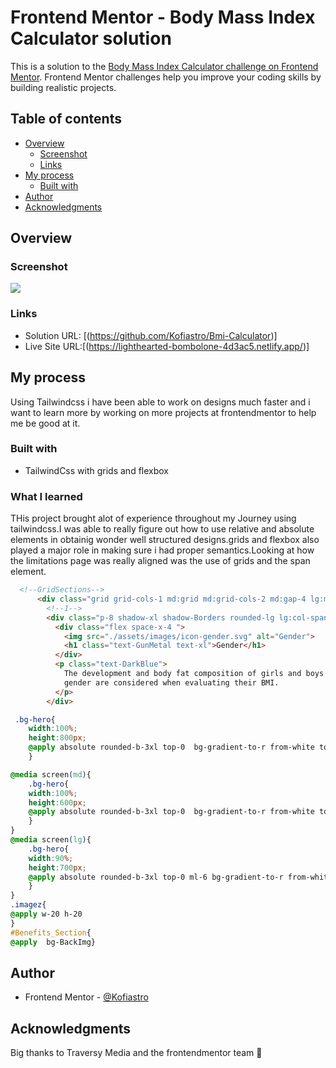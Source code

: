 # Frontend Mentor - Body Mass Index Calculator solution

This is a solution to the [Body Mass Index Calculator challenge on Frontend Mentor](https://www.frontendmentor.io/challenges/body-mass-index-calculator-brrBkfSz1T). Frontend Mentor challenges help you improve your coding skills by building realistic projects. 

## Table of contents

- [Overview](#overview)
  - [Screenshot](#screenshot)
  - [Links](#links)
- [My process](#my-process)
  - [Built with](#built-with)
- [Author](#author)
- [Acknowledgments](#acknowledgments)

## Overview

### Screenshot

![](./images/3col.png)

### Links

- Solution URL: [(https://github.com/Kofiastro/Bmi-Calculator)]
- Live Site URL:[(https://lighthearted-bombolone-4d3ac5.netlify.app/)]

## My process
Using Tailwindcss i have been able to work on designs much faster and i want to learn more by working on more projects at frontendmentor to help me be good at it.

### Built with

- TailwindCss with grids and flexbox

### What I learned
THis project brought alot of experience throughout my Journey using tailwindcss.I was able to really figure out how to use relative and absolute elements in obtainig wonder well structured designs.grids and flexbox also played a major role in making sure i had proper semantics.Looking at how the limitations page was really aligned was the use of grids and the span element.


```html
  <!--GridSections-->
      <div class="grid grid-cols-1 md:grid md:grid-cols-2 md:gap-4 lg:max-w-3xl ">
        <!--1-->
        <div class="p-8 shadow-xl shadow-Borders rounded-lg lg:col-span-2 lg:mx-40">
          <div class="flex space-x-4 ">
            <img src="./assets/images/icon-gender.svg" alt="Gender">
            <h1 class="text-GunMetal text-xl">Gender</h1>
          </div>
          <p class="text-DarkBlue">
            The development and body fat composition of girls and boys vary with age. Consequently, a child's age and
            gender are considered when evaluating their BMI.
          </p>
        </div>
```

```css
 .bg-hero{
    width:100%;
    height:800px;
    @apply absolute rounded-b-3xl top-0  bg-gradient-to-r from-white to-heroB ;
    }

@media screen(md){
    .bg-hero{
    width:100%;
    height:600px;
    @apply absolute rounded-b-3xl top-0  bg-gradient-to-r from-white to-heroB ;
    }
}
@media screen(lg){
    .bg-hero{
    width:90%;
    height:700px;
    @apply absolute rounded-b-3xl top-0 ml-6 bg-gradient-to-r from-white to-heroB; 
    }
}
.imagez{
@apply w-20 h-20
}
#Benefits_Section{
@apply  bg-BackImg}

```
## Author

- Frontend Mentor - [@Kofiastro](https://www.frontendmentor.io/profile/kofiastro)

## Acknowledgments

Big thanks to Traversy Media and the frontendmentor team 🎉

